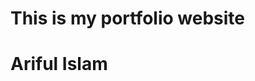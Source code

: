 ﻿# This is my portfolio website
 <h1 class = "center"> Ariful Islam </h1>

<a href="https://ariful-islam.vercel.app/" />
